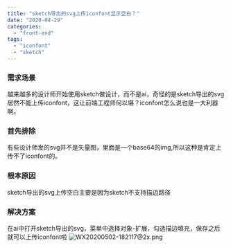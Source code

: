 ```yaml
---
title: "sketch导出的svg上传iconfont显示空白？"
date: "2020-04-29"
categories: 
  - "front-end"
tags: 
  - "iconfont"
  - "sketch"
---
```


### 需求场景

越来越多的设计师开始使用sketch做设计，而不是ai，奇怪的是sketch导出的svg居然不能上传iconfont，这让前端工程师何以堪？iconfont怎么说也是一大利器啊。

### 首先排除

有些设计师发的svg并不是矢量图，里面是一个base64的img,所以这种是肯定上传不了iconfont的。

### 根本原因

sketch导出的svg上传空白主要是因为sketch不支持描边路径

### 解决方案

在ai中打开sketch导出的svg，菜单中选择对象-扩展，勾选描边填充，保存之后就可以上传iconfont啦 ![WX20200502-182117@2x.png](images/801027377.png "WX20200502-182117@2x.png")
